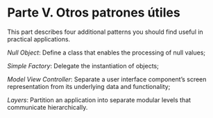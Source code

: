 # Parte V. Otros patrones útiles

This part describes four additional patterns you should find useful in practical applications.

_Null Object_: Define a class that enables the processing of null values;

_Simple Factory_: Delegate the instantiation of objects;

_Model View Controller_: Separate a user interface component’s screen representation from its underlying data and functionality;

_Layers_: Partition an application into separate modular levels that communicate hierarchically.